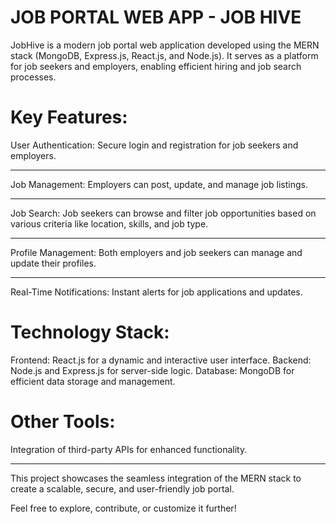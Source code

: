 # JOB PORTAL WEB APP - JOB HIVE

JobHive is a modern job portal web application developed using the MERN stack (MongoDB, Express.js, React.js, and Node.js). It serves as a platform for job seekers and employers, enabling efficient hiring and job search processes.

# Key Features:
User Authentication: Secure login and registration for job seekers and employers.
<hr>
Job Management: Employers can post, update, and manage job listings.
<hr>
Job Search: Job seekers can browse and filter job opportunities based on various criteria like location, skills, and job type.
<hr>
Profile Management: Both employers and job seekers can manage and update their profiles.
<hr>
Real-Time Notifications: Instant alerts for job applications and updates.

# Technology Stack:
Frontend: React.js for a dynamic and interactive user interface.
Backend: Node.js and Express.js for server-side logic.
Database: MongoDB for efficient data storage and management.
# Other Tools: 
Integration of third-party APIs for enhanced functionality.
<hr>
This project showcases the seamless integration of the MERN stack to create a scalable, secure, and user-friendly job portal.

Feel free to explore, contribute, or customize it further!